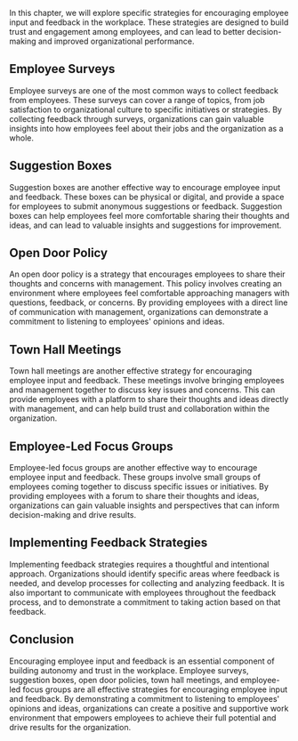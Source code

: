 
In this chapter, we will explore specific strategies for encouraging employee input and feedback in the workplace. These strategies are designed to build trust and engagement among employees, and can lead to better decision-making and improved organizational performance.

Employee Surveys
----------------

Employee surveys are one of the most common ways to collect feedback from employees. These surveys can cover a range of topics, from job satisfaction to organizational culture to specific initiatives or strategies. By collecting feedback through surveys, organizations can gain valuable insights into how employees feel about their jobs and the organization as a whole.

Suggestion Boxes
----------------

Suggestion boxes are another effective way to encourage employee input and feedback. These boxes can be physical or digital, and provide a space for employees to submit anonymous suggestions or feedback. Suggestion boxes can help employees feel more comfortable sharing their thoughts and ideas, and can lead to valuable insights and suggestions for improvement.

Open Door Policy
----------------

An open door policy is a strategy that encourages employees to share their thoughts and concerns with management. This policy involves creating an environment where employees feel comfortable approaching managers with questions, feedback, or concerns. By providing employees with a direct line of communication with management, organizations can demonstrate a commitment to listening to employees' opinions and ideas.

Town Hall Meetings
------------------

Town hall meetings are another effective strategy for encouraging employee input and feedback. These meetings involve bringing employees and management together to discuss key issues and concerns. This can provide employees with a platform to share their thoughts and ideas directly with management, and can help build trust and collaboration within the organization.

Employee-Led Focus Groups
-------------------------

Employee-led focus groups are another effective way to encourage employee input and feedback. These groups involve small groups of employees coming together to discuss specific issues or initiatives. By providing employees with a forum to share their thoughts and ideas, organizations can gain valuable insights and perspectives that can inform decision-making and drive results.

Implementing Feedback Strategies
--------------------------------

Implementing feedback strategies requires a thoughtful and intentional approach. Organizations should identify specific areas where feedback is needed, and develop processes for collecting and analyzing feedback. It is also important to communicate with employees throughout the feedback process, and to demonstrate a commitment to taking action based on that feedback.

Conclusion
----------

Encouraging employee input and feedback is an essential component of building autonomy and trust in the workplace. Employee surveys, suggestion boxes, open door policies, town hall meetings, and employee-led focus groups are all effective strategies for encouraging employee input and feedback. By demonstrating a commitment to listening to employees' opinions and ideas, organizations can create a positive and supportive work environment that empowers employees to achieve their full potential and drive results for the organization.
